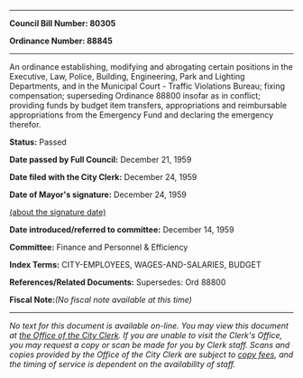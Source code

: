 

********

**Council Bill Number: 80305**
   
**Ordinance Number: 88845**
********

 An ordinance establishing, modifying and abrogating certain positions in the Executive, Law, Police, Building, Engineering, Park and Lighting Departments, and in the Municipal Court - Traffic Violations Bureau; fixing compensation; superseding Ordinance 88800 insofar as in conflict; providing funds by budget item transfers, appropriations and reimbursable appropriations from the Emergency Fund and declaring the emergency therefor.

**Status:** Passed
   
**Date passed by Full Council:** December 21, 1959
   
**Date filed with the City Clerk:** December 24, 1959
   
**Date of Mayor's signature:** December 24, 1959
   
[(about the signature date)](/~public/approvaldate.htm)
   
   
   
**Date introduced/referred to committee:** December 14, 1959
   
**Committee:** Finance and Personnel & Efficiency
   
   
**Index Terms:** CITY-EMPLOYEES, WAGES-AND-SALARIES, BUDGET

**References/Related Documents:** Supersedes: Ord 88800

**Fiscal Note:**_(No fiscal note available at this time)_
********

_No text for this document is available on-line. You may view this document at [the Office of the City Clerk](http://www.seattle.gov/leg/clerk/contactUs.htm). If you are unable to visit the Clerk's Office, you may request a copy or scan be made for you by Clerk staff. Scans and copies provided by the Office of the City Clerk are subject to [copy fees](http://clerk.seattle.gov/~public/clerkfees.htm), and the timing of service is dependent on the availability of staff._

